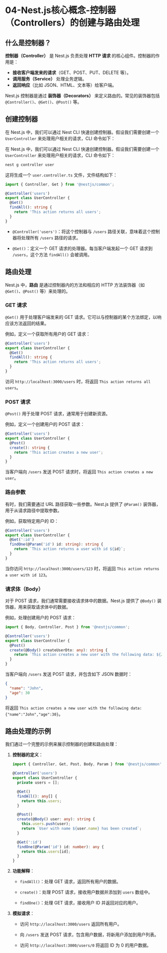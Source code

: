 # 04-Nest.js核心概念-控制器（Controllers）的创建与路由处理

## 什么是控制器？

**控制器（Controller）** 是 Nest.js 负责处理 **HTTP 请求** 的核心组件。控制器的作用是：

- **接收客户端发来的请求**（GET、POST、PUT、DELETE 等）。
- **调用服务（Service）** 处理业务逻辑。
- **返回响应**（比如 JSON、HTML、文本等）给客户端。

Nest.js 控制器是通过 **装饰器（Decorators）** 来定义路由的。常见的装饰器包括 `@Controller()`、`@Get()`、`@Post()` 等。

## 创建控制器

在 Nest.js 中，我们可以通过 Nest CLI 快速创建控制器。假设我们需要创建一个 `UserController` 来处理用户相关的请求，CLI 命令如下：

在 Nest.js 中，我们可以通过 Nest CLI 快速创建控制器。假设我们需要创建一个 `UserController` 来处理用户相关的请求，CLI 命令如下：

```bash
nest g controller user
```

这将生成一个 `user.controller.ts` 文件，文件结构如下：

```ts
import { Controller, Get } from '@nestjs/common';

@Controller('users')
export class UserController {
  @Get()
  findAll(): string {
    return 'This action returns all users';
  }
}
```

- `@Controller('users')`：将这个控制器与 `/users` 路径关联，意味着这个控制器将处理所有 `/users` 路径的请求。

- `@Get()`：定义一个 GET 请求的处理器。每当客户端发起一个 GET 请求到 `/users`，这个方法 `findAll()` 会被调用。

## 路由处理

Nest.js 中，**路由** 是通过控制器内的方法和相应的 HTTP 方法装饰器（如 `@Get()`、`@Post()` 等）来处理的。

### GET 请求

`@Get()` 用于处理客户端发来的 GET 请求。它可以与控制器的某个方法绑定，以响应该方法返回的结果。

例如，定义一个获取所有用户的 GET 请求：

```ts
@Controller('users')
export class UserController {
  @Get()
  findAll(): string {
    return 'This action returns all users';
  }
}
```

访问 `http://localhost:3000/users` 时，将返回 `This action returns all users`。

### POST 请求

`@Post()` 用于处理 POST 请求，通常用于创建新资源。

例如，定义一个创建用户的 POST 请求：

```ts
@Controller('users')
export class UserController {
  @Post()
  create(): string {
    return 'This action creates a new user';
  }
}
```

当客户端向 `/users` 发送 POST 请求时，将返回 `This action creates a new user`。

### 路由参数

有时，我们需要通过 URL 路径获取一些参数。Nest.js 提供了 `@Param()` 装饰器，用于从请求路径中提取参数。

例如，获取特定用户的 ID：

```ts
@Controller('users')
export class UserController {
  @Get(':id')
  findOne(@Param('id') id: string): string {
    return `This action returns a user with id ${id}`;
  }
}
```

当你访问 `http://localhost:3000/users/123` 时，将返回 `This action returns a user with id 123`。

### 请求体（Body）

对于 POST 请求，我们通常需要接收请求体中的数据。Nest.js 提供了 `@Body()` 装饰器，用来获取请求体中的数据。

例如，处理创建用户的 POST 请求：

```ts
import { Body, Controller, Post } from '@nestjs/common';

@Controller('users')
export class UserController {
  @Post()
  create(@Body() createUserDto: any): string {
    return `This action creates a new user with the following data: ${JSON.stringify(createUserDto)}`;
  }
}
```

当客户端向 `/users` 发送 POST 请求，并包含如下 JSON 数据时：

```json
{
  "name": "John",
  "age": 30
}
```

将返回 `This action creates a new user with the following data: {"name":"John","age":30}`。

## 路由处理的示例

我们通过一个完整的示例来展示控制器的创建和路由处理：

1. **控制器的定义**：

   ```ts
   import { Controller, Get, Post, Body, Param } from '@nestjs/common';
   
   @Controller('users')
   export class UserController {
     private users = [];
   
     @Get()
     findAll(): any[] {
       return this.users;
     }
   
     @Post()
     create(@Body() user: any): string {
       this.users.push(user);
       return `User with name ${user.name} has been created`;
     }
   
     @Get(':id')
     findOne(@Param('id') id: number): any {
       return this.users[id];
     }
   }
   ```

2. **功能解释**：

   - `findAll()`：处理 GET 请求，返回所有用户的数据。

   - `create()`：处理 POST 请求，接收用户数据并添加到 `users` 数组中。

   - `findOne()`：处理 GET 请求，接收用户 ID 并返回对应的用户。

3. **模拟请求**：

   - 访问 `http://localhost:3000/users` 返回所有用户。

   - 向 `/users` 发送 POST 请求，包含用户数据，将新用户添加到用户列表。

   - 访问 `http://localhost:3000/users/0` 将返回 ID 为 0 的用户数据。